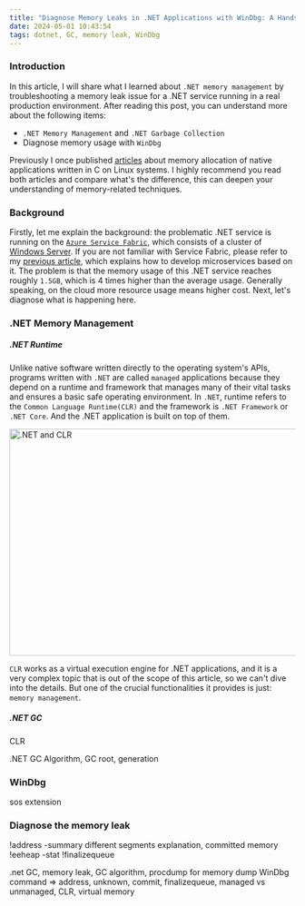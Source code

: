 ```yaml
---
title: "Diagnose Memory Leaks in .NET Applications with WinDbg: A Hands-on Approach"
date: 2024-05-01 10:43:54
tags: dotnet, GC, memory leak, WinDbg
---
```


### Introduction

In this article, I will share what I learned about `.NET memory management` by troubleshooting a memory leak issue for a .NET service running in a real production environment. After reading this post, you can understand more about the following items:

- `.NET Memory Management` and `.NET Garbage Collection`
- Diagnose memory usage with `WinDbg`

Previously I once published [articles](https://organicprogrammer.com/2022/08/05/userland-memory-allocation-one/) about memory allocation of native applications written in C on Linux systems. I highly recommend you read both articles and compare what's the difference, this can deepen your understanding of memory-related techniques.  

### Background

Firstly, let me explain the background: the problematic .NET service is running on the [`Azure Service Fabric`](https://learn.microsoft.com/en-us/azure/service-fabric/service-fabric-azure-clusters-overview), which consists of a cluster of [Windows Server](https://en.wikipedia.org/wiki/Windows_Server). If you are not familiar with Service Fabric, please refer to my [previous article](https://organicprogrammer.com/2023/03/20/guide-to-service-fabric-architecture/), which explains how to develop microservices based on it. The problem is that the memory usage of this .NET service reaches roughly `1.5GB`, which is 4 times higher than the average usage. Generally speaking, on the cloud more resource usage means higher cost. Next, let's diagnose what is happening here.

### .NET Memory Management

##### .NET Runtime

Unlike native software written directly to the operating system's APIs, programs written with `.NET` are called `managed` applications because they depend on a runtime and framework that manages many of their vital tasks and ensures a basic safe operating environment. In `.NET`, runtime refers to the `Common Language Runtime(CLR)` and the framework is `.NET Framework` or `.NET Core`. And the .NET application is built on top of them. 

<img src="/images/CLR.png" title=".NET and CLR" width="600px" height="400px">

`CLR` works as a virtual execution engine for .NET applications, and it is a very complex topic that is out of the scope of this article, so we can't dive into the details. But one of the crucial functionalities it provides is just: `memory management`. 

##### .NET GC
CLR

.NET GC Algorithm, GC root, generation 

### WinDbg 

sos extension

### Diagnose the memory leak

!address -summary different segments explanation, committed memory
!eeheap -stat
!finalizequeue


.net GC, memory leak, GC algorithm, procdump for memory dump
WinDbg command => address, unknown, commit, finalizequeue, managed vs unmanaged, CLR, virtual memory

